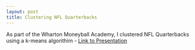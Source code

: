 ```yaml
---
layout: post
title: Clustering NFL Quarterbacks
---
```


As part of the Wharton Moneyball Academy, I clustered NFL Quarterbacks using a k-means algorithim - [Link to Presentation](https://docs.google.com/presentation/d/1oI8x6sglXHabFycwZfue1hlzLtTtpDaRu9d9-QUr9xc/edit#slide=id.p)
